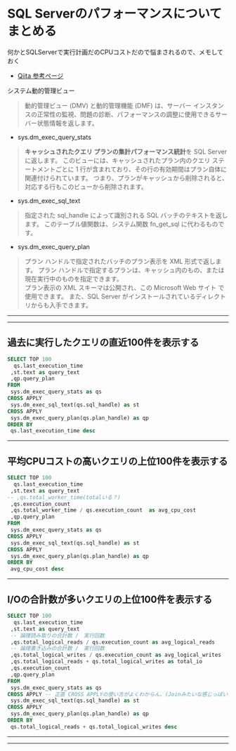 # SQL Serverのパフォーマンスについてまとめる

何かとSQLServerで実行計画だのCPUコストだので悩まされるので、メモしておく

- [Qiita 参考ページ](https://qiita.com/fuk101/items/00eb7963ed44988b5cf1)

システム動的管理ビュー

> 動的管理ビュー (DMV) と動的管理機能 (DMF) は、サーバー インスタンスの正常性の監視、問題の診断、パフォーマンスの調整に使用できるサーバー状態情報を返します。

- sys.dm_exec_query_stats

> **キャッシュされたクエリ プランの集計パフォーマンス統計**を SQL Serverに返します。 このビューには、キャッシュされたプラン内のクエリ ステートメントごとに 1 行が含まれており、その行の有効期間はプラン自体に関連付けられています。 つまり、プランがキャッシュから削除されると、対応する行もこのビューから削除されます。

- sys.dm_exec_sql_text

> 指定された sql_handle によって識別される SQL バッチのテキストを返します。 このテーブル値関数は、システム関数 fn_get_sql に代わるものです。

- sys.dm_exec_query_plan

> プラン ハンドルで指定されたバッチのプラン表示を XML 形式で返します。 プラン ハンドルで指定するプランは、キャッシュ内のもの、または現在実行中のものを指定できます。  
> プラン表示の XML スキーマは公開され、この Microsoft Web サイト で使用できます。 また、SQL Server がインストールされているディレクトリからも入手できます。

---
---

## 過去に実行したクエリの直近100件を表示する

```sql
SELECT TOP 100
  qs.last_execution_time
 ,st.text as query_text
 ,qp.query_plan
FROM
 sys.dm_exec_query_stats as qs
CROSS APPLY
 sys.dm_exec_sql_text(qs.sql_handle) as st
CROSS APPLY
 sys.dm_exec_query_plan(qs.plan_handle) as qp
ORDER BY
 qs.last_execution_time desc
```

---

## 平均CPUコストの高いクエリの上位100件を表示する

```sql
SELECT TOP 100
  qs.last_execution_time
 ,st.text as query_text
-- ,qs.total_worker_time(totalいる？)
 ,qs.execution_count
 ,qs.total_worker_time / qs.execution_count  as avg_cpu_cost
 ,qp.query_plan
FROM
 sys.dm_exec_query_stats as qs
CROSS APPLY
 sys.dm_exec_sql_text(qs.sql_handle) as st
CROSS APPLY
 sys.dm_exec_query_plan(qs.plan_handle) as qp
ORDER BY
 avg_cpu_cost desc

```

---

## I/Oの合計数が多いクエリの上位100件を表示する

```sql
SELECT TOP 100
  qs.last_execution_time
 ,st.text as query_text
 -- 論理読み取りの合計数 /　実行回数
 ,qs.total_logical_reads / qs.execution_count as avg_logical_reads
 -- 論理書き込みの合計数 /　実行回数
 ,qs.total_logical_writes / qs.execution_count as avg_logical_writes
 ,qs.total_logical_reads + qs.total_logical_writes as total_io
 ,qs.execution_count
 ,qp.query_plan
FROM
 sys.dm_exec_query_stats as qs
CROSS APPLY -- 正直 CROSS APPLYの使い方がよくわからん、(Joinみたいな感じっぽい)
 sys.dm_exec_sql_text(qs.sql_handle) as st
CROSS APPLY
 sys.dm_exec_query_plan(qs.plan_handle) as qp
ORDER BY
 qs.total_logical_reads + qs.total_logical_writes desc
```

---
---
